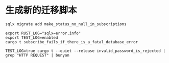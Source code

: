 <!--
 * @Date: 2025-07-16 09:51:52
 * @LastEditors: myclooe 994386508@qq.com
 * @LastEditTime: 2025-07-23 10:23:28
 * @FilePath: /zero2prod/README.md
-->




# 生成新的迁移脚本

```sh
sqlx migrate add make_status_no_null_in_subscriptions
```



```
export RUST_LOG="sqlx=error,info"
export TEST_LOG=enabled
cargo t subscribe_fails_if_there_is_a_fatal_database_error
```


``` 
TEST_LOG=true cargo t --quiet --release invalid_password_is_rejected | grep "HTTP REQUEST" | bunyan
```